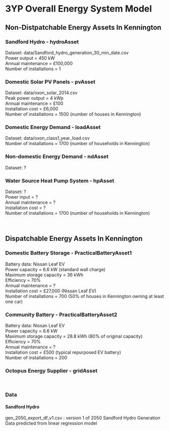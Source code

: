 # 3YP Overall Energy System Model

## Non-Distpatchable Energy Assets In Kennington

### Sandford Hydro - hydroAsset
Dataset: data/Sandford_hydro_generation_30_min_date.csv
<br />
Power output = 450 kW
<br />
Annual maintenance = £100,000
<br />
Number of installations = 1

### Domestic Solar PV Panels - pvAsset
Dataset: data/oxon_solar_2014.csv
<br />
Peak power output = 4 kWp
<br />
Annual maintenance = £100
<br />
Installation cost = £6,000
<br />
Number of installations = 1500 (number of houses in Kennington)

### Domestic Energy Demand - loadAsset
Dataset: data/oxon_class1_year_load.csv
<br />
Number of installations = 1700 (number of households in Kennington)

### Non-domestic Energy Demand - ndAsset
Dataset: ?

### Water Source Heat Pump System - hpAsset
Dataset: ?
<br />
Power input = ?
<br />
Annual maintenance = ?
<br />
Installation cost = ?
<br />
Number of installations = 1700 (number of households in Kennington)

<br />

## Dispatchable Energy Assets In Kennington

### Domestic Battery Storage - PracticalBatteryAsset1
Battery data: Nissan Leaf EV
<br />
Power capacity = 6.6 kW (standard wall charge)
<br />
Maximum storage capacity = 36 kWh
<br />
Efficiency = 70%
<br />
Annual maintenance = ?
<br />
Installation cost = £27,000 (Nissan Leaf EV)
<br />
Number of installations = 700 (50% of houses in Kennington owning at least one car)

### Community Battery - PracticalBatteryAsset2
Battery data: Nissan Leaf EV
<br />
Power capacity = 6.6 kW
<br />
Maximum storage capacity = 28.8 kWh (80% of original capacity)
<br />
Efficiency = 70%
<br />
Annual maintenance = ?
<br />
Installation cost = £500 (typical repurposed EV battery)
<br />
Number of installations = 200

### Octopus Energy Supplier - gridAsset

<br />


### Data
#### Sandford Hydro
gen_2050_export_df_v1.csv : version 1 of 2050 Sandford Hydro Generation Data predicted from linear regression model


